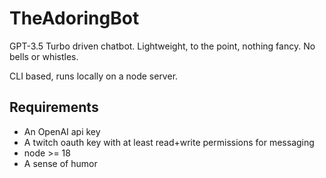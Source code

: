 # TheAdoringBot

GPT-3.5 Turbo driven chatbot. Lightweight, to the point, nothing fancy. No bells or whistles.

CLI based, runs locally on a node server. 

## Requirements

- An OpenAI api key
- A twitch oauth key with at least read+write permissions for messaging
- node >= 18
- A sense of humor


